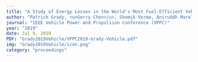 ```yaml
---
title: "A Study of Energy Losses in the World's Most Fuel-Efficient Vehicle (Pending Acceptance)"
author: "Patrick Grady, <u>Gerry Chen</u>, Shomik Verma, Aniruddh Marellapudi, Nico Hotz"
journal: "IEEE Vehicle Power and Propulsion Conference (VPPC)"
year: "2019"
date: Jul 9, 2019
PDF: "Grady2019Vehicle/VPPC2019-Grady-Vehicle.pdf"
img: "Grady2019Vehicle/icon.png"
category: "proceedings"
---
```


<!--- pages: "7173-7180" --->
<!--- DOI: "http://doi.org/10.1109/ICRA.2018.8463180" --->